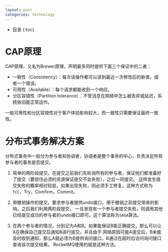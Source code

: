 ```yaml
---
layout: post
categories: technology
---
```


 * 目录
{:toc}

# CAP原理

CAP原理，又名为Brewer原理，声明最多同时提供下面三个保证中的二者：

- 一致性（Consistency）：每次读操作都可以读到最近一次修改后的新值，或者一个错误。
- 可用性（Available）：每个请求都能收到一个响应。
- 分区容错性（Partition tolerance）：不管消息在网络中怎么被丢弃或延迟，系统依旧能正常运作。

一般可用性和分区容错性对于客户体验影响较大，而一致性只需要保证最终一致性。


# 分布式事务解决方案

分布式事务中一般分为参与者和协调者，协调者是整个事务的中心，负责决定所有参与者的事务是否提交。

1. 简单的两阶段提交。在提交之前我们先轮询所有的参与者，保证他们都准备好了提交（要锁住必须的资源保证提交不会失败），之后一同提交。
这样发生提交失败的概率相对较低，如果出现失败，则必须手工修复。这种方式称为`TCC`，Try，Comfirm，Commit。

2. 带撤销操作的提交。要求参与者提供undo接口，用于撤销之前提交带来的影响。之后我们利用两阶段提交，
一旦发现有一个参与者提交失败，则调用其他已经提交成功的参与者的undo接口即可。这个算法称为`SAGA`算法。

3. 在两个参与者的情况，分别记为A和B。如果能保证B能正确提交，那么可以让A在确保自己提交后通知B进行提交。并且由于
网络原因可能A提交后，B未能及时收到通知，那么A就必须为B提供询问接口，B通过在超时后访问询问接口查询该次提交结果。
RocketMQ使用的就是这种方法。
